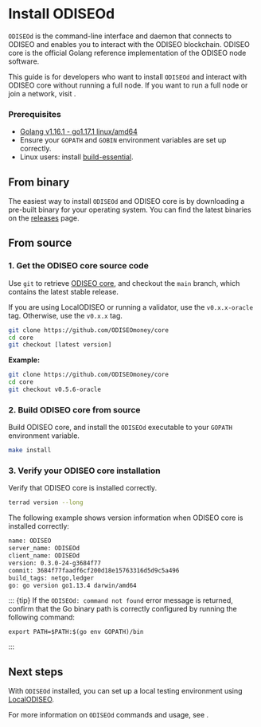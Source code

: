 # Install ODISEOd

`ODISEOd` is the command-line interface and daemon that connects to ODISEO and enables you to interact with the ODISEO blockchain. ODISEO core is the official Golang reference implementation of the ODISEO node software.

This guide is for developers who want to install `ODISEOd` and interact with ODISEO core without running a full node. If you want to run a full node or join a network, visit [](../../../full-node/run-a-full-ODISEO-node/README.md).

### Prerequisites

- [Golang v1.16.1 - go1.17.1 linux/amd64](https://golang.org/doc/install)
- Ensure your `GOPATH` and `GOBIN` environment variables are set up correctly.
- Linux users: install [build-essential](http://linux-command.org/en/build-essential.html).

## From binary

The easiest way to install `ODISEOd` and ODISEO core is by downloading a pre-built binary for your operating system. You can find the latest binaries on the [releases](https://github.com/ODISEOmoney/core/releases) page.

## From source

### 1. Get the ODISEO core source code

Use `git` to retrieve [ODISEO core](https://github.com/ODISEOmoney/core/), and checkout the `main` branch, which contains the latest stable release.

If you are using LocalODISEO or running a validator, use the `v0.x.x-oracle` tag. Otherwise, use the `v0.x.x` tag.

```bash
git clone https://github.com/ODISEOmoney/core
cd core
git checkout [latest version]
```

**Example:**
```bash
git clone https://github.com/ODISEOmoney/core
cd core
git checkout v0.5.6-oracle
```

### 2. Build ODISEO core from source

Build ODISEO core, and install the `ODISEOd` executable to your `GOPATH` environment variable.

```bash
make install
```

### 3. Verify your ODISEO core installation

Verify that ODISEO core is installed correctly.

```bash
terrad version --long
```

The following example shows version information when ODISEO core is installed correctly:

```bash
name: ODISEO
server_name: ODISEOd
client_name: ODISEOd
version: 0.3.0-24-g3684f77
commit: 3684f77faadf6cf200d18e15763316d5d9c5a496
build_tags: netgo,ledger
go: go version go1.13.4 darwin/amd64
```

::: {tip}
If the `ODISEOd: command not found` error message is returned, confirm that the Go binary path is correctly configured by running the following command:

```
export PATH=$PATH:$(go env GOPATH)/bin
```
:::

## Next steps

With `ODISEOd` installed, you can set up a local testing environment using [LocalODISEO](../localODISEO/README.md).

For more information on `ODISEOd` commands and usage, see [](using-ODISEOd.md).
